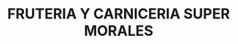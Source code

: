 ---
title: "FRUTERIA Y CARNICERIA SUPER MORALES"
url: /mexicali-baja-california/fruteria-y-carniceria-super-morales-avenida-rio-san-fernando/
shop: Supermarkt
---